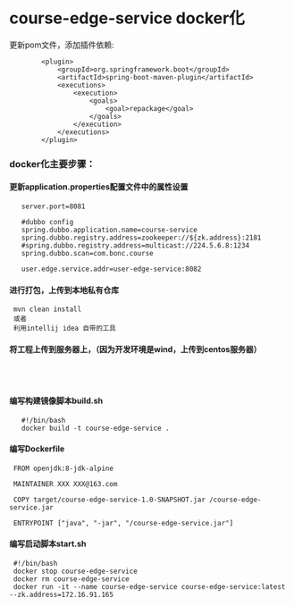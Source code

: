 # course-edge-service docker化  
更新pom文件，添加插件依赖:  

            <plugin>
                <groupId>org.springframework.boot</groupId>
                <artifactId>spring-boot-maven-plugin</artifactId>
                <executions>
                    <execution>
                        <goals>
                            <goal>repackage</goal>
                        </goals>
                    </execution>
                </executions>
            </plugin>  
  ### docker化主要步骤：
   #### 更新application.properties配置文件中的属性设置
       server.port=8081
       
       #dubbo config
       spring.dubbo.application.name=course-service
       spring.dubbo.registry.address=zookeeper://${zk.address}:2181
       #spring.dubbo.registry.address=multicast://224.5.6.8:1234
       spring.dubbo.scan=com.bonc.course
       
       user.edge.service.addr=user-edge-service:8082
   #### 进行打包，上传到本地私有仓库  
     mvn clean install  
     或者 
     利用intellij idea 自带的工具  
   #### 将工程上传到服务器上，（因为开发环境是wind，上传到centos服务器）  
 &ensp;  
 &ensp;  
        
   #### 编写构建镜像脚本build.sh  
       #!/bin/bash
       docker build -t course-edge-service . 
     
   #### 编写Dockerfile  
     FROM openjdk:8-jdk-alpine
     
     MAINTAINER XXX XXX@163.com
     
     COPY target/course-edge-service-1.0-SNAPSHOT.jar /course-edge-service.jar
     
     ENTRYPOINT ["java", "-jar", "/course-edge-service.jar"]
   #### 编写启动脚本start.sh  
     #!/bin/bash
     docker stop course-edge-service
     docker rm course-edge-service
     docker run -it --name course-edge-service course-edge-service:latest --zk.address=172.16.91.165
  &ensp;  
  &ensp;  
  &ensp;  
  &ensp;  
  &ensp;  
  &ensp;  
                